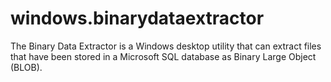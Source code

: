 # windows.binarydataextractor
The Binary Data Extractor is a Windows desktop utility that can extract files that have been stored in a Microsoft SQL database as Binary Large Object (BLOB).
